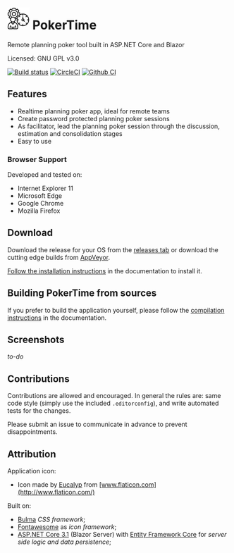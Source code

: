 # ![Icon](doc/logo.png) PokerTime

Remote planning poker tool built in ASP.NET Core and Blazor

Licensed: GNU GPL v3.0

[![Build status](https://ci.appveyor.com/api/projects/status/mlwomeg23hqb0r3j?svg=true)](https://ci.appveyor.com/project/Sebazzz/PokerTime)
[![CircleCI](https://circleci.com/gh/Sebazzz/PokerTime.svg?style=svg)](https://circleci.com/gh/Sebazzz/PokerTime)
[![Github CI](https://github.com/sebazzz/PokerTime/workflows/Continuous%20integration/badge.svg)](https://github.com/Sebazzz/PokerTime/actions?workflow=Continuous+integration)

## Features

-   Realtime planning poker app, ideal for remote teams
-   Create password protected planning poker sessions
-   As facilitator, lead the planning poker session through the discussion, estimation and consolidation stages
-   Easy to use

### Browser Support

Developed and tested on:

-   Internet Explorer 11
-   Microsoft Edge
-   Google Chrome
-   Mozilla Firefox

## Download

Download the release for your OS from the [releases tab](https://github.com/Sebazzz/PokerTime/releases) or download the cutting edge builds from [AppVeyor](https://ci.appveyor.com/project/Sebazzz/PokerTime).

[Follow the installation instructions](docs/Installation.md) in the documentation to install it.

## Building PokerTime from sources

If you prefer to build the application yourself, please follow the [compilation instructions](doc/Building-from-sources.md) in the documentation.

## Screenshots

_to-do_

## Contributions

Contributions are allowed and encouraged. In general the rules are: same code style (simply use the included `.editorconfig`), and write automated tests for the changes.

Please submit an issue to communicate in advance to prevent disappointments.

## Attribution

Application icon:

-   Icon made by [Eucalyp](https://www.flaticon.com/authors/eucalyp) from [www.flaticon.com](http://www.flaticon.com/)

Built on:

-   [Bulma](https://bulma.io) _CSS framework_;
-   [Fontawesome](http://fontawesome.io/) as _icon framework_;
-   [ASP.NET Core 3.1](https://dot.net) (Blazor Server) with [Entity Framework Core](https://docs.microsoft.com/en-us/ef/core/) for _server side logic and data persistence_;
